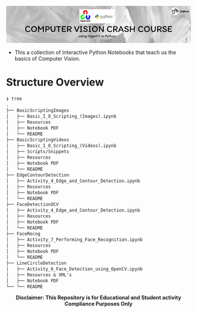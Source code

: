 ![Header](cvcc-banner.png)

- This a collection of Interactive Python Notebooks that teach us the basics of Computer Vision.

# Structure Overview


```
❯ tree
.
├── BasicScriptingImages
│   ├── Basic_I_O_Scripting_(Images).ipynb
│   ├── Resources
│   ├── Notebook PDF
│   └── README
├── BasicScriptingVideos
│   ├── Basic_I_O_Scripting_(Videos).ipynb
│   ├── Scripts/Snippets
│   ├── Resources
│   ├── Notebook PDF
│   └── README
├── EdgeContourDetection
│   ├── Activity_4_Edge_and_Contour_Detection.ipynb
│   ├── Resources
│   ├── Notebook PDF
│   └── README
├── FaceDetectionOCV
│   ├── Activity_4_Edge_and_Contour_Detection.ipynb
│   ├── Resources
│   ├── Notebook PDF
│   └── README
├── FaceRecog
│   ├── Activity_7_Performing_Face_Recognition.ipynb
│   ├── Resources
│   ├── Notebook PDF
│   └── README
├── LineCircleDetection
│   ├── Activity_6_Face_Detection_using_OpenCV.ipynb
│   ├── Resources & XML's
│   ├── Notebook PDF
└── └── README
```
<p align="center"><b>Disclaimer: This Repository is for Educational and Student activity Compliance Purposes Only</b></p>
